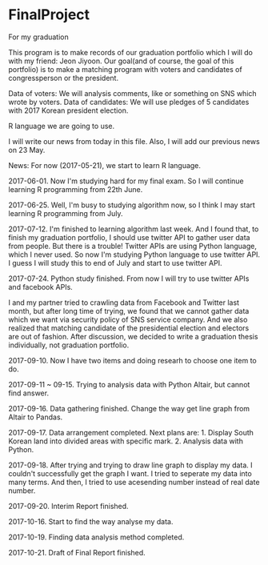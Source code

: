 # FinalProject
For my graduation

This program is to make records of our graduation portfolio which I will do with my friend: Jeon Jiyoon.
Our goal(and of course, the goal of this portfolio) is to make a matching program with voters and candidates of congressperson or the president.

Data of voters: We will analysis comments, like or something on SNS which wrote by voters.
Data of candidates: We will use pledges of 5 candidates with 2017 Korean president election.

R language we are going to use.

I will write our news from today in this file. Also, I will add our previous news on 23 May.

News:
For now (2017-05-21), we start to learn R language.

2017-06-01.
Now I'm studying hard for my final exam. So I will continue learning R programming from 22th June.

2017-06-25.
Well, I'm busy to studying algorithm now, so I think I may start learning R programming from July.

2017-07-12.
I'm finished to learning algorithm last week. And I found that, to finish my graduation portfolio, I should use twitter API to gather user data from people. But there is a trouble! Twitter APIs are using Python language, which I never used. So now I'm studying Python language to use twitter API. I guess I will study this to end of July and start to use twitter API.

2017-07-24.
Python study finished. From now I will try to use twitter APIs and facebook APIs.

I and my partner tried to crawling data from Facebook and Twitter last month, but after long time of trying, we found that we cannot gather data which we want via security policy of SNS service company. And we also realized that matching candidate of the presidential election and electors are out of fashion. 
After discussion, we decided to write a graduation thesis individually, not graduation portfolio.

2017-09-10.
Now I have two items and doing researh to choose one item to do.

2017-09-11 ~ 09-15. 
Trying to analysis data with Python Altair, but cannot find answer.

2017-09-16. 
Data gathering finished. Change the way get line graph from Altair to Pandas.

2017-09-17.
Data arrangement completed. Next plans are: 1. Display South Korean land into divided areas with specific mark. 2. Analysis data with Python.

2017-09-18.
After trying and trying to draw line graph to display my data. I couldn't successfully get the graph I want. I tried to seperate my data into many terms. And then, I tried to use acesending number instead of real date number.

2017-09-20.
Interim Report finished.

2017-10-16.
Start to find the way analyse my data.

2017-10-19.
Finding data analysis method completed.

2017-10-21.
Draft of Final Report finished.
